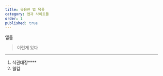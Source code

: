 ```yaml
---
title: 유용한 앱 목록
category: 앱과 사이트들
order: 1
published: true
---
```


앱들


> 이런게 있다

****
1. 식권대장****
2. 웰컴


##


